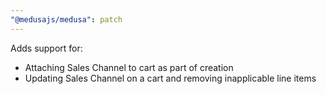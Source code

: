 ```yaml
---
"@medusajs/medusa": patch
---
```


Adds support for:
- Attaching Sales Channel to cart as part of creation
- Updating Sales Channel on a cart and removing inapplicable line items
